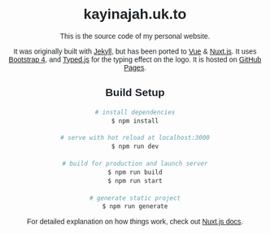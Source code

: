 <template>
  <div>
    <div
      id="dark-start"
      :style="{ backgroundColor: darkStartBackgroundColor }"
      :class="{ transition: darkStartTransition }"
    ></div>
    <div id="vanta" class="stationary-background"></div>
    <div class="container">
      <div class="full-title">
        <div class="profile">
          <img src="me.jpg" class="profile-pic" alt="Kayinajah Inyang" />
        </div>
        <h1
          id="typing-title"
          class="display-4"
          :style="{ zIndex: typingTitleZIndex, color: typingTitleColor }"
          @click="onTitleClick"
        >
          <span class="title">{{ titleText }}</span>
        </h1>
        <div>
          <span>
            <a href="#" @click="popupEmail">Email</a>
          </span>
          •
          <span>
            <a target="_blank" href="https://github.com/kayinajah/"
              >GitHub</a
            >
          </span>
          •
          <span>
            <a target="_blank" href="https://www.linkedin.com/in/kayinajah/"
              >LinkedIn</a
            >
          </span>
          <br />
          <span>
            <a target="_blank" href="https://www.facebook.com/"
              >Facebook</a
            >
          </span>
          •
          <span>
            <a target="_blank" href="https://open.spotify.com/user/1241777067"
              >Spotify</a
            >
          </span>
          •
          <span>
            <a target="_blank" href="https://www.last.fm/user/TankTan38"
              >Last.fm</a
            >
          </span>
          <listening />
        </div>
      </div>

      <div id="project-cards" :class="{ nonexistent: projectCardsNonexistent }">
        <div class="row">
          <div class="col-md-2"></div>
          <div class="col-md-8 card-col" style="justify-content: center;">
            <div class="card" style="width: 40em;">
              <div class="card-block">
                <div class="card-title" style="margin-top: 1.5em 0;">
                  <img
                    class="company-logo"
                    src="dss-dark.svg"
                    style="width: 9em; margin: .3em 0;"
                  />
                </div>
                <div class="row">
                  <div class="col-lg-6">
                    <div style="margin:1em;">
                      <h5 class="card-subtitle">App Developer</h5>
                      <div class="card-text">
                        Started October 2020 - Remote
                      </div>

                      <div class="card-buttons">
                        <button
                          type="button"
                          class="btn btn-outline-dark"
                          @click="popupDSSFull"
                        >
                          More Info
                        </button>
                      </div>
            </div>
          </div>
          <div class="col-md-2"></div>
        </div>

        <div class="row">
          <div class="col-md-4 card-col">
            <div class="card">
              <div class="card-block">
                <div class="card-title" style="margin-top: 8px;">
                  <img
                    class="company-logo"
                    src="gs-dark.svg"
                    @click="popupGS"
                  />
                </div>
                <br />
                <h5 class="card-subtitle">Referal Agent</h5>
                <div class="card-text">Dec 2020 - Remote</div>
                <div class="card-buttons">
                  <button
                    type="button"
                    class="btn btn-outline-dark"
                    @click="popupGS"
                  >
                    More Info
                  </button>
                </div>
              </div>
            </div>
          </div>
          <div class="col-md-4 card-col">
            <div class="card">
              <div class="card-block">
                <div class="card-title" style="margin-top: 8px;">
                  <img
                    class="company-logo"
                    src="disney-parks-dark.svg"
                    @click="popupDisney"
                  />
                </div>
                <br />
                <h5 class="card-subtitle">App Developer</h5>
                <div class="card-text">Oct 2020 to Dec 2020 - Remote</div>
                <div class="card-buttons">
                  <button
                    type="button"
                    class="btn btn-outline-dark"
                    @click="popupDisney"
                  >
                    More Info
                  </button>
                </div>
              </div>
            </div>
          </div>
          <div class="col-md-4 card-col">
            <div class="card">
              <div class="card-block">
                <div class="card-title" style="margin-top: 8px;">
                  <img
                    class="company-logo"
                    src="espn-dark.svg"
                    @click="popupESPN"
                  />
                </div>
                <br />
                <h5 class="card-subtitle">App Developer</h5>
                <div class="card-text">Oct 2020 to Dec 2020 - Remote</div>
                <div class="card-buttons">
                  <button
                    type="button"
                    class="btn btn-outline-dark"
                    @click="popupESPN"
                  >
                    More Info
                  </button>
                </div>
              </div>
            </div>
          </div>
        </div>

        <div class="row">
          <div class="col-md-2"></div>
          <div class="col-md-8 card-col" style="justify-content: center;">
            <div class="card" style="width: 35em;">
              <div class="card-block">
                <div
                  class="card-title"
                  style="margin-top: -1.5em; margin-bottom: .4em;"
                >
                  <img
                    class="company-logo"
                    src="https://d2.alternativeto.net/dist/icons/krowser-web-services--app-store_181606.png?width=64&height=64&mode=crop&upscale=false"
                    style="max-height: 5em;"
                  />
                </div>
                <p class="card-text">
                  An android app store built with innovative technology for more speed, data saving, data privacy & more access to your favourite apps.
                </p>
                <div class="card-buttons">
                  <a href="https://kws.uk.to/" target="_blank">
                    <button type="button" class="btn btn-outline-dark">
                      Try it out
                    </button>
                  </a>
                  <a
                    href="https://github.com/"
                    target="_blank"
                  >
                    <button type="button" class="btn btn-outline-dark">
                      View on GitHub
                    </button>
                  </a>
                </div>
              </div>
            </div>
          </div>
          <div class="col-md-2"></div>
        </div>

        <div class="row">
          <project-card
            title="IITEDA Webinar and Conference App"
            left-button-href="https://play.google.com/store/apps/details?id=com.wIITEDAWebinarsandConferences_12632188"
            left-button-text="Dowlad the App"
            right-button-href="https://github.com/"
            right-button-text="View on GitHub"
            rocketcrab="true"
          >
           The IITEDA Webinars & Conferences App provides easy access to relevant information about ongoing or upcoming IITEDA Webinars & Conferences. The app contains the Webinars & Conferences programme, abstracts, speaker profiles and other relevant information related to the Webinars & Conferences. The App also enables participants to rate each session and speaker. IITEDA (International Information Technology and Economic Development Association) is a research, development and innovation association that hosts ICITED (International Conference on Information Technology and Economic Development) often in collaboration with Universities and Working-life partners.
IITEDA and ICITED bring an array of participants and stakeholders from public and private sectors, academia, and professionals contributing towards constructive and sustainable development.
Available on the Google Play Store | Samsung Galaxy App Store
          </project-card>

          <project-card
            title="Krowser: Privacy Browser"
            left-button-href="https://play.google.com/store/apps/details?id=com.wKrowser_12664224"
            left-button-text="Download the App"
            right-button-href="https://github.com/"
            right-button-text="View on GitHub"
            rocketcrab="true"
          >
            Krowser, a basic browser that respects your privacy, A basic web browser powered by Peekier, a new way to search the web. Peek through search results fast and securely on a search engine that respects your privacy. A privacy browser with only one feature, a search bar powered by Peekier. Website previews; Previews are generated on Peekier servers and sent to Krowser as a rendered image. Clicking on a result will maximize the preview and allow you to scroll through the website. You can then decide if the information displayed on the website interests you or not before clicking on the link.Strict privacy policy
We take your privacy very seriously. Peekier or Krowser does not log your passwords or track you throughout your browsing sessions.
          </project-card>
        </div>

        <div class="row">
          <project-card
            title="Your Feed News App and Aggregator"
            left-button-href="https://play.google.com/store/apps/details?id=com.wYourFeed_12349240"
            left-button-text="Download the App"
            right-button-href="https://github.com/"
            right-button-text="View on GitHub"
          >
            Your Feed is a news app that offers a beautiful and light reading experience, build on RSS feeds from your favourite websites, news outlets and blogs. RSS ( Really Simple Syndication) is a web feed that allows users and applications to access updates to websites in a standardized, computer-readable format.
          </project-card>

          <project-card
            title="Your Transcription"
            left-button-href="http://bit.ly/yourtranscription"
            left-button-text="Order for Your Meetings"
            right-button-href="https://github.com/"
            right-button-text="View on GitHub"
          >
           Your Transcription is an AI software that can transcribe live meetings.
           Just by inviting Your Transcription to a live meetings, it will provide transcription of the meeting and it will be sent to the provided email as soon as the meeting ends!
          </project-card>
        </div>
        <div class="row">
          <project-card
            title="Tip Calculator App"
            left-button-href="https://play.google.com/store/apps/details?id=com.wTipCalculator_12632147/"
            left-button-text="Download the App"
            right-button-href="https://github.com/"
            right-button-text="View on GitHub"
          >
          This Ultra-light Tip Calculator App Help To Calculate Quickly The Amount Of Tip Base On The Percentage!
           </project-card>
          <project-card
            title="Your Basic Expense Reporter AI"
            left-button-href="https://galaxy.store/YBER/"
            left-button-text="Download the App"
            right-button-href="https://github.com/"
            right-button-text="View on GitHub"
          >
             Your Basic Expense Reporter automates expense management. It dramatically reduces the time required to record receipt with the receipt scanning technology just by taking a picture of a receipt the built-in AI software captures the details and automatically records it!
          </project-card>
        </div>

        <div class="row">
          <project-card
            title="Stay Safe Watch Face"
            left-button-href="https://www.facer.io/watchface/T9qHcNYclu?watchModel=ticwatchexpress/"
            left-button-text="Sync to your watch face"
            right-button-href="https://github.com/"
            right-button-text="View on GitHub"
            rocketcrab="true"
          >
            For the Wear OS & Tizen Smart Watches! 
          </project-card>

          <project-card
            title="Ekemini and Michael Wedding App"
            left-button-href="https://play.google.com/store/apps/details?id=com.wEkeminiandMichaelWeddingApp_12721876/"
            left-button-text="Download the App"
            right-button-href="https://github.com/"
            right-button-text="View on GitHub"
          >
           All relevant information about Ekemini & Michael Wedding on 5th December 2020. This wedding app provides attendees with relevant information about Ekemini & Michael Wedding on 5th December 2020
          </project-card>
        </div>

        <div class="row">
          <project-card
            title="COVID-19 Information Resources - Nigeria (Web App & Mobile App)"
            left-button-href="https://covid19nigeria.glideapp.io/"
            left-button-text="Download the App"
            right-button-href="https://github.com/"
            right-button-text="View on GitHub"
          >
           A COVID-19 Information Resources Mobile App for Nigeria. As the Coronavirus pandemic resurges, the is a massive need of Information about the pandemic as most of the facts have changed. The app is building built in Collaboration with Aniebiet I. Ntui, a Professor of Library and Information Science at the University of Calabar, Nigeria.
          </project-card>
        </div>

        <br />
        <footer>
          Kayinajah Inyang,
          <span id="footer-year">{{ year }}</span>
          <br />
          <a
            href="https://github.com/kayinajah/kayinajah"
            target="_blank"
            >View on GitHub</a
          >
        </footer>
      </div>
    </div>
    <!-- /.container -->
  </div>
</template>

<script>
import Cookies from 'js-cookie'
import Typed from 'typed.js'
import Swal from 'sweetalert2'
import Listening from '~/components/Listening.vue'
import ProjectCard from '~/components/ProjectCard.vue'
const Popup = Swal.mixin({
  confirmButtonColor: '#a42e05'
})
export default {
  components: { Listening, ProjectCard },
  data: () => ({
    year: new Date().getFullYear(),
    titleText: '',
    typingTitleZIndex: () => 100,
    typingTitleColor: () => 'white',
    projectCardsNonexistent: true,
    darkStartBackgroundColor: '#212529',
    darkStartTransition: false
  }),
  mounted() {
    const shouldPlayAnimation = !(Cookies.get('typed') === 'true')
    const sixteenHours = 16 / 24
    Cookies.set('typed', 'true', { expires: sixteenHours })
    if (shouldPlayAnimation) {
      // start the title above the shadow, and as white text
      this.typingTitleZIndex = 100
      this.typingTitleColor = 'white'
      // execute the animation
      new Typed('.title', {
        strings: ['Kayinajah Inyang'],
        typeSpeed: 100,
        onComplete: () => {
          // wait a bit, then show the page
          setTimeout(() => this.showPage(), 300)
        }
      })
    } else {
      // forgo the animation, and just show the page
      this.titleText = 'Kayinajah Inyang'
      this.showPage()
    }
  },
  methods: {
    showPage() {
      // make the elements take up space by removing
      // display: none, without removing opacity 0
      this.projectCardsNonexistent = false
      // get rid of the solid color covering the page
      this.darkStartBackgroundColor = 'transparent'
      // invert title text color
      this.typingTitleColor = '#212529'
      // begin the circle transition
      this.darkStartTransition = true
    },
    popupEmail() {
      Popup.fire({
        title: 'Email me!',
        html:
          '<div style="color: #a42e05; text-align:center;"><a href="mailto:emailyourfeed@gmail.com">emailyourfeed@gmail.com</a></div>'
      })
    },
    popupESPN() {
      const innerHTML =
        'As an App Developer, I am responsible for creating mobile apps for the Samsung Galaxy App Store.'
      Popup.fire({
        html: innerHTML,
        imageUrl: 'https://i.imgur.com/aYKfZ62.jpg'
      })
    },
    popupDisney() {
      const innerHTML =
        '<p>'As an App Developer, I am responsible for creating mobile apps for the Samsung Galaxy App Store.
        '</p>'
      Popup.fire({
        html: innerHTML,
        imageUrl: 'https://bestmobs.com/html/uploads/Samsungs-new-Silicon-Valey-office.jpg'
      })
    },
    popupGS() {
      const innerHTML =
        '<p>'As a Referral Agent, I am to help Developer Economics to reach more developers across the world and increase awareness about Developer Economics surveys!
        '</p>'
      Popup.fire({
        html: innerHTML,
        imageUrl: 'https://developereconomics.com/static/a0a92776290917d6628e1f299aa90294/c076d/logo.png'
      })
    },
    popupDSSIntern() {
      const innerHTML =
        '<p>For my fourth and final internship, I spent my fall semester ' +
        'at Disney Streaming Services in NYC for the launch of Disney+. ' +
        'I joined the Web Platform Architecture team, which manages ' +
        'the servers for disneyplus.com on AWS. I also created an internal ' +
        'tool with Next.js and React to quickly find and view information ' +
        'about any microservice in the company.' +
        '</p>'
      Popup.fire({
        html: innerHTML,
        imageUrl: 'https://i.imgur.com/dmIzkPU.png'
      })
    },
    popupDSSFull() {
      const innerHTML =
        '<p>After graduating in May 2020, I returned to Disney Streaming ' +
        'Services as a full-time software engineer. I onboarded and work ' +
        'remotely due to the COVID-19 pandemic.' +
        '</p>'
      Popup.fire({
        html: innerHTML
      })
    },
    onTitleClick() {
      if (this.projectCardsNonexistent) {
        // forgo the animation, and just show the page
        this.titleText = 'Tanner Krewson'
        this.showPage()
      } else {
        this.popupReplayAnimation()
      }
    },
    popupReplayAnimation() {
      Popup.fire({
        title: 'Want to see the typing intro animation again?',
        type: 'question',
        showCancelButton: true,
        confirmButtonText: 'Yes',
        cancelButtonText: 'No'
      }).then((result) => {
        if (result.value) {
          Cookies.set('typed', 'false')
          location.reload()
        }
      })
    }
  }
}
</script>

<style>
/*
 *	Main
 */
body {
  padding-bottom: 2rem;
  color: #212529;
  text-align: center;
}
.gradient-background {
  background-image: linear-gradient(135deg, #667eea 0%, #764ba2 100%);
}
.stationary-background {
  background: #a42e05;
  background-repeat: no-repeat;
  width: 100%;
  top: -80px;
  bottom: -80px;
  position: fixed;
  z-index: -1;
}
#dark-start {
  opacity: 1;
  position: fixed;
  width: 100%;
  height: 100%;
  top: 0px;
  left: 0px;
  z-index: 1;
  pointer-events: none;
}
#dark-start:before {
  content: '';
  position: fixed;
  left: 50%;
  top: 50%;
  transform: translate(-50%, -50%);
  border-radius: 100%;
  animation-duration: 1s;
  box-shadow: 0px 0px 0px 100vmax #212529;
  width: 150vmax;
  height: 150vmax;
}
.transition:before {
  animation-name: spotlight;
}
.nonexistent {
  display: none;
}
@keyframes spotlight {
  from {
    width: 0vmin;
    height: 0vmin;
  }
  to {
    width: 150vmax;
    height: 150vmax;
  }
}
/*
 *	Header
 */
.full-title {
  padding-top: 0.5rem;
  padding-bottom: 1rem;
  font-size: 1.1rem;
}
.profile {
  display: inline-block;
  margin: 1rem 0;
}
.profile-pic {
  height: 130px;
  border-radius: 50%;
}
.breathe::before {
  content: '';
  position: absolute;
  z-index: -1;
  height: 130px;
  width: 130px;
  border-radius: 50%;
  box-shadow: inset 0 0 0 16px rgba(0, 0, 0, 0.3);
  animation: breathe 16s infinite;
}
@keyframes breathe {
  from,
  75%,
  to {
    transform: scale(1, 1);
  }
  25%,
  50% {
    transform: scale(1.25, 1.25);
  }
}
.full-title a,
a:active,
a:visited {
  display: inline-block;
  color: #212529;
  transition: all 0.2s ease-in-out;
}
a:hover {
  transform: scale(1.05);
}
body {
  font-family: 'Jost', sans-serif;
  font-weight: 400;
}
.full-title .display-4 {
  font-family: 'Jost', sans-serif;
  font-weight: 500;
  font-size: 2.5em;
}
span.avoidwrap {
  display: inline-block;
}
#typing-title {
  position: relative;
  margin-bottom: 12px;
  transition: all 0.2s ease-in;
}
.company-logo {
  max-width: 62.5%;
  max-height: 105px;
}
/* fix line appearing between buttons */
.card a:hover {
  color: transparent;
}
.card-buttons {
  margin-top: 0.8em;
}
.btn-outline-dark {
  color: #212529;
  border-color: #212529;
  margin-bottom: 0.3em;
}
/*
 *	SweetAlert
 */
#swal2-content {
  text-align: left;
  font-weight: normal;
}
#swal2-content a {
  color: #45c299;
}
#swal2-content a:hover {
  text-decoration: underline;
}
.swal2-image {
  margin-top: -1.25em;
  margin-left: -1.25em;
  max-width: calc(100% + 2.5em);
  border-radius: 5px 5px 0px 0px;
}
/*
 *	Typed.js
 */
.typed-cursor {
  opacity: 1;
  -webkit-animation: blink 0.7s infinite;
  -moz-animation: blink 0.7s infinite;
  animation: blink 0.7s infinite;
}
@keyframes blink {
  0% {
    opacity: 1;
  }
  50% {
    opacity: 0;
  }
  100% {
    opacity: 1;
  }
}
</style>

# kayinajah.uk.to


This is the source code of my personal website.

It was originally built with [Jekyll](https://jekyllrb.com/), but has been ported to [Vue](https://vuejs.org/) & [Nuxt.js](https://nuxtjs.org/). It uses [Bootstrap 4](https://getbootstrap.com/), and [Typed.js](https://github.com/mattboldt/typed.js/) for the typing effect on the logo. It is hosted on [GitHub Pages](https://pages.github.com/).

## Build Setup

```bash
# install dependencies
$ npm install

# serve with hot reload at localhost:3000
$ npm run dev

# build for production and launch server
$ npm run build
$ npm run start

# generate static project
$ npm run generate
```

For detailed explanation on how things work, check out [Nuxt.js docs](https://nuxtjs.org).
